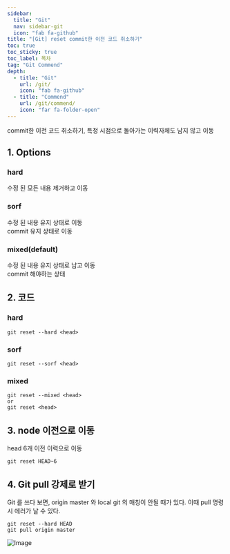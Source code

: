 ```yaml
---
sidebar:
  title: "Git"
  nav: sidebar-git
  icon: "fab fa-github"
title: "[Git] reset commit한 이전 코드 취소하기"
toc: true
toc_sticky: true
toc_label: 목차
tag: "Git Commend"
depth: 
  - title: "Git"
    url: /git/
    icon: "fab fa-github"
  - title: "Commend"
    url: /git/commend/
    icon: "far fa-folder-open"
---
```

commit한 이전 코드 취소하기, 특정 시점으로 돌아가는 이력자체도 남지 않고 이동

## 1. Options
### hard
수정 된 모든 내용 제거하고 이동
    
### sorf
수정 된 내용 유지 상태로 이동  
commit 유지 상태로 이동

### mixed(default)
수정 된 내용 유지 상태로  남고 이동  
commit 해야하는 상태

## 2. 코드
### hard
```
git reset --hard <head> 
```
    
### sorf
```
git reset --sorf <head> 
```

### mixed
```
git reset --mixed <head> 
or 
git reset <head> 
```

## 3. node 이전으로 이동
head 6개 이전 이력으로 이동
```
git reset HEAD~6
```

## 4. Git pull 강제로 받기
Git 를 쓰다 보면, origin master 와 local git 의 매칭이 안될 때가 있다.  이때 pull 명령시 에러가 날 수 있다.
```
git reset --hard HEAD 
git pull origin master
```
![Image](https://drive.google.com/uc?export=view&id=1-By92enkshS0ZvgQBWfXB3RExlKi6mmJ)
